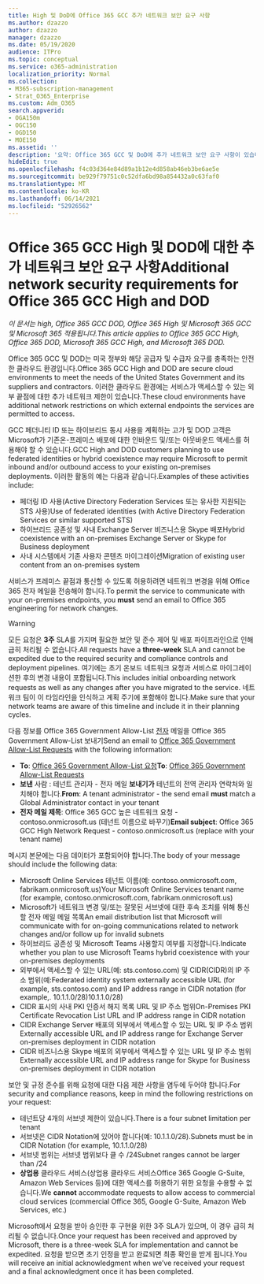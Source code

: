 ```yaml
---
title: High 및 DoD에 Office 365 GCC 추가 네트워크 보안 요구 사항
ms.author: dzazzo
author: dzazzo
manager: dzazzo
ms.date: 05/19/2020
audience: ITPro
ms.topic: conceptual
ms.service: o365-administration
localization_priority: Normal
ms.collection:
- M365-subscription-management
- Strat_O365_Enterprise
ms.custom: Adm_O365
search.appverid:
- OGA150m
- OGC150
- OGD150
- MOE150
ms.assetid: ''
description: '요약: Office 365 GCC 및 DoD에 추가 네트워크 보안 요구 사항이 있습니다.'
hideEdit: true
ms.openlocfilehash: f4c03d364e84d89a1b12e4d858ab46eb3be6ae5e
ms.sourcegitcommit: be929f79751c0c52dfa6bd98a854432a0c63faf0
ms.translationtype: MT
ms.contentlocale: ko-KR
ms.lasthandoff: 06/14/2021
ms.locfileid: "52926562"
---
```

# <a name="additional-network-security-requirements-for-office-365-gcc-high-and-dod"></a><span data-ttu-id="da2af-103">Office 365 GCC High 및 DOD에 대한 추가 네트워크 보안 요구 사항</span><span class="sxs-lookup"><span data-stu-id="da2af-103">Additional network security requirements for Office 365 GCC High and DOD</span></span>

<span data-ttu-id="da2af-104">*이 문서는 high, Office 365 GCC DOD, Office 365 High 및 Microsoft 365 GCC 및 Microsoft 365 적용됩니다.*</span><span class="sxs-lookup"><span data-stu-id="da2af-104">*This article applies to Office 365 GCC High, Office 365 DOD, Microsoft 365 GCC High, and Microsoft 365 DOD.*</span></span>

<span data-ttu-id="da2af-105">Office 365 GCC 및 DOD는 미국 정부와 해당 공급자 및 수급자 요구를 충족하는 안전한 클라우드 환경입니다.</span><span class="sxs-lookup"><span data-stu-id="da2af-105">Office 365 GCC High and DOD are secure cloud environments to meet the needs of the United States Government and its suppliers and contractors.</span></span>  <span data-ttu-id="da2af-106">이러한 클라우드 환경에는 서비스가 액세스할 수 있는 외부 끝점에 대한 추가 네트워크 제한이 있습니다.</span><span class="sxs-lookup"><span data-stu-id="da2af-106">These cloud environments have additional network restrictions on which external endpoints the services are permitted to access.</span></span>

<span data-ttu-id="da2af-107">GCC 페더니티 ID 또는 하이브리드 동시 사용을 계획하는 고가 및 DOD 고객은 Microsoft가 기존온-프레미스 배포에 대한 인바운드 및/또는 아웃바운드 액세스를 허용해야 할 수 있습니다.</span><span class="sxs-lookup"><span data-stu-id="da2af-107">GCC High and DOD customers planning to use federated identities or hybrid coexistence may require Microsoft to permit inbound and/or outbound access to your existing on-premises deployments.</span></span>  <span data-ttu-id="da2af-108">이러한 활동의 예는 다음과 같습니다.</span><span class="sxs-lookup"><span data-stu-id="da2af-108">Examples of these activities include:</span></span>

* <span data-ttu-id="da2af-109">페더링 ID 사용(Active Directory Federation Services 또는 유사한 지원되는 STS 사용)</span><span class="sxs-lookup"><span data-stu-id="da2af-109">Use of federated identities (with Active Directory Federation Services or similar supported STS)</span></span>
* <span data-ttu-id="da2af-110">하이브리드 공존성 및 사내 Exchange Server 비즈니스용 Skype 배포</span><span class="sxs-lookup"><span data-stu-id="da2af-110">Hybrid coexistence with an on-premises Exchange Server or Skype for Business deployment</span></span>
* <span data-ttu-id="da2af-111">사내 시스템에서 기존 사용자 콘텐츠 마이그레이션</span><span class="sxs-lookup"><span data-stu-id="da2af-111">Migration of existing user content from an on-premises system</span></span>

<span data-ttu-id="da2af-112">서비스가 프레미스 끝점과 통신할 수 있도록  허용하려면 네트워크 변경을 위해 Office 365 전자 메일을 전송해야 합니다.</span><span class="sxs-lookup"><span data-stu-id="da2af-112">To permit the service to communicate with your on-premises endpoints, you **must** send an email to Office 365 engineering for network changes.</span></span>

> [!WARNING]
> <span data-ttu-id="da2af-113">모든 요청은 **3주** SLA를 가지며 필요한 보안 및 준수 제어 및 배포 파이프라인으로 인해 급히 처리될 수 없습니다.</span><span class="sxs-lookup"><span data-stu-id="da2af-113">All requests have a **three-week** SLA and cannot be expedited due to the required security and compliance controls and deployment pipelines.</span></span>  <span data-ttu-id="da2af-114">여기에는 초기 온보드 네트워크 요청과 서비스로 마이그레이션한 후의 변경 내용이 포함됩니다.</span><span class="sxs-lookup"><span data-stu-id="da2af-114">This includes initial onboarding network requests as well as any changes after you have migrated to the service.</span></span>  <span data-ttu-id="da2af-115">네트워크 팀이 이 타임라인을 인식하고 계획 주기에 포함해야 합니다.</span><span class="sxs-lookup"><span data-stu-id="da2af-115">Make sure that your network teams are aware of this timeline and include it in their planning cycles.</span></span>

<span data-ttu-id="da2af-116">다음 정보를 Office 365 Government Allow-List [전자](mailto:o365gwlt@microsoft.com) 메일을 Office 365 Government Allow-List 보내기</span><span class="sxs-lookup"><span data-stu-id="da2af-116">Send an email to [Office 365 Government Allow-List Requests](mailto:o365gwlt@microsoft.com) with the following information:</span></span>

* <span data-ttu-id="da2af-117">**To**: [Office 365 Government Allow-List 요청](mailto:o365gwlt@microsoft.com)</span><span class="sxs-lookup"><span data-stu-id="da2af-117">**To**: [Office 365 Government Allow-List Requests](mailto:o365gwlt@microsoft.com)</span></span>
* <span data-ttu-id="da2af-118">**보낸** 사람 : 테넌트 관리자 - 전자 메일 **보내기가** 테넌트의 전역 관리자 연락처와 일치해야 합니다.</span><span class="sxs-lookup"><span data-stu-id="da2af-118">**From**: A tenant administrator - the send email **must** match a Global Administrator contact in your tenant</span></span>
* <span data-ttu-id="da2af-119">**전자 메일 제목**: Office 365 GCC 높은 네트워크 요청 - contoso.onmicrosoft.us (테넌트 이름으로 바꾸기)</span><span class="sxs-lookup"><span data-stu-id="da2af-119">**Email subject**: Office 365 GCC High Network Request - contoso.onmicrosoft.us (replace with your tenant name)</span></span>

<span data-ttu-id="da2af-120">메시지 본문에는 다음 데이터가 포함되어야 합니다.</span><span class="sxs-lookup"><span data-stu-id="da2af-120">The body of your message should include the following data:</span></span>

* <span data-ttu-id="da2af-121">Microsoft Online Services 테넌트 이름(예: contoso.onmicrosoft.com, fabrikam.onmicrosoft.us)</span><span class="sxs-lookup"><span data-stu-id="da2af-121">Your Microsoft Online Services tenant name (for example, contoso.onmicrosoft.com, fabrikam.onmicrosoft.us)</span></span>
* <span data-ttu-id="da2af-122">Microsoft가 네트워크 변경 및/또는 잘못된 서브넷에 대한 후속 조치를 위해 통신할 전자 메일 메일 목록</span><span class="sxs-lookup"><span data-stu-id="da2af-122">An email distribution list that Microsoft will communicate with for on-going communications related to network changes and/or follow up for invalid subnets</span></span>
* <span data-ttu-id="da2af-123">하이브리드 공존성 및 Microsoft Teams 사용할지 여부를 지정합니다.</span><span class="sxs-lookup"><span data-stu-id="da2af-123">Indicate whether you plan to use Microsoft Teams hybrid coexistence with your on-premises deployments</span></span>
* <span data-ttu-id="da2af-124">외부에서 액세스할 수 있는 URL(예: sts.contoso.com) 및 CIDR(CIDR)의 IP 주소 범위(예:</span><span class="sxs-lookup"><span data-stu-id="da2af-124">Federated identity system externally accessible URL (for example, sts.contoso.com) and IP address range in CIDR notation (for example,.</span></span> <span data-ttu-id="da2af-125">10.1.1.0/28)</span><span class="sxs-lookup"><span data-stu-id="da2af-125">10.1.1.0/28)</span></span>
* <span data-ttu-id="da2af-126">CIDR 표시의 사내 PKI 인증서 해지 목록 URL 및 IP 주소 범위</span><span class="sxs-lookup"><span data-stu-id="da2af-126">On-Premises PKI Certificate Revocation List URL and IP address range in CIDR notation</span></span>
* <span data-ttu-id="da2af-127">CIDR Exchange Server 배포의 외부에서 액세스할 수 있는 URL 및 IP 주소 범위</span><span class="sxs-lookup"><span data-stu-id="da2af-127">Externally accessible URL and IP address range for Exchange Server on-premises deployment in CIDR notation</span></span>
* <span data-ttu-id="da2af-128">CIDR 비즈니스용 Skype 배포의 외부에서 액세스할 수 있는 URL 및 IP 주소 범위</span><span class="sxs-lookup"><span data-stu-id="da2af-128">Externally accessible URL and IP address range for Skype for Business on-premises deployment in CIDR notation</span></span>

<span data-ttu-id="da2af-129">보안 및 규정 준수를 위해 요청에 대한 다음 제한 사항을 염두에 두어야 합니다.</span><span class="sxs-lookup"><span data-stu-id="da2af-129">For security and compliance reasons, keep in mind the following restrictions on your request:</span></span>

* <span data-ttu-id="da2af-130">테넌트당 4개의 서브넷 제한이 있습니다.</span><span class="sxs-lookup"><span data-stu-id="da2af-130">There is a four subnet limitation per tenant</span></span>
* <span data-ttu-id="da2af-131">서브넷은 CIDR Notation에 있어야 합니다(예: 10.1.1.0/28).</span><span class="sxs-lookup"><span data-stu-id="da2af-131">Subnets must be in CIDR Notation (for example, 10.1.1.0/28)</span></span>
* <span data-ttu-id="da2af-132">서브넷 범위는 서브넷 범위보다 클 수 /24</span><span class="sxs-lookup"><span data-stu-id="da2af-132">Subnet ranges cannot be larger than /24</span></span>
* <span data-ttu-id="da2af-133">**상업용** 클라우드 서비스(상업용 클라우드 서비스Office 365 Google G-Suite, Amazon Web Services 등)에 대한 액세스를 허용하기 위한 요청을 수용할 수 없습니다.</span><span class="sxs-lookup"><span data-stu-id="da2af-133">We **cannot** accommodate requests to allow access to commercial cloud services (commercial Office 365, Google G-Suite, Amazon Web Services, etc.)</span></span>

<span data-ttu-id="da2af-134">Microsoft에서 요청을 받아 승인한 후 구현을 위한 3주 SLA가 있으며, 이 경우 급히 처리될 수 없습니다.</span><span class="sxs-lookup"><span data-stu-id="da2af-134">Once your request has been received and approved by Microsoft, there is a three-week SLA for implementation and cannot be expedited.</span></span>  <span data-ttu-id="da2af-135">요청을 받으면 초기 인정을 받고 완료되면 최종 확인을 받게 됩니다.</span><span class="sxs-lookup"><span data-stu-id="da2af-135">You will receive an initial acknowledgment when we’ve received your request and a final acknowledgment once it has been completed.</span></span>
